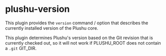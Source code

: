# plushu-version

This plugin provides the `version` command / option that describes the
currently installed version of the Plushu core.

This plugin determines Plushu's version based on the Git revision that is
currently checked out, so it will not work if PLUSHU_ROOT does not contain a
`.git` GIT_DIR.
